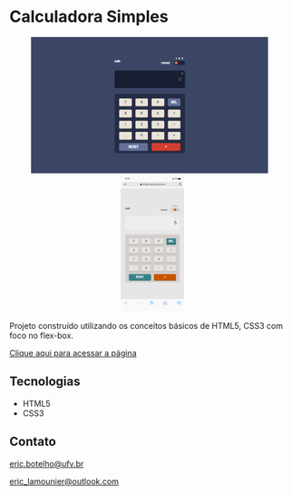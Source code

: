 # Calculadora Simples

<div align="center" style="margin: 10px">
    <img style="height: 240px; object-fit: cover; margin-right: 10px;" src="git/desktop1.jpg" alt="desktop preview">
    <img style="height: 240px" src="git/mobile1.jpg" alt="mobile preview">
</div>

Projeto construído utilizando os conceitos básicos de HTML5, CSS3 com foco no flex-box.

[Clique aqui para acessar a página](https://ericlamounier.github.io/HomePageW/)

## Tecnologias

- HTML5
- CSS3

## Contato
eric.botelho@ufv.br

eric_lamounier@outlook.com